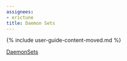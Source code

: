 ```yaml
---
assignees:
- erictune
title: Daemon Sets
---
```


{% include user-guide-content-moved.md %}

[DaemonSets](/docs/concepts/workloads/controllers/daemonset/)
